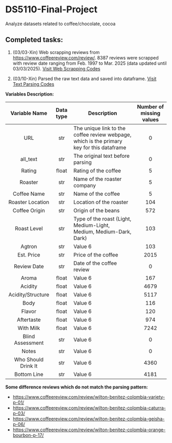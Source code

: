 # DS5110-Final-Project
Analyze datasets related to coffee/chocolate, cocoa

## Completed tasks:
1. (03/03-Xin) Web scrapping reviews from https://www.coffeereview.com/review/. 8387 reviews were scrapped with review date ranging from Feb. 1997 to Mar. 2025 (data updated until 03/03/2025). [Visit Web Scrapping Codes](Web_Scrapping.ipynb)

2. (03/10-Xin) Parsed the raw text data and saved into dataframe. [Visit Text Parsing Codes](Coffee_Review_Text_Extraction.ipynb)

**Variables Description:**

| Variable Name | Data type | Description | Number of missing values |
|:-------:|:----------:|----------|:----------:|
| URL  | str  | The unique link to the coffee review webpage, which is the primary key for this dataframe  | 0 |
| all_text| str | The original text before parsing | 0 |
| Rating  | float  | Rating of the coffee  | 5 |
| Roaster  | str  | Name of the roaster company  | 5 |
| Coffee Name  | str  | Name of the coffee  | 5 |
| Roaster Location  | str  | Location of the roaster  | 104 |
| Coffee Origin  | str  | Origin of the beans  | 572 |
| Roast Level  | str  | Type of the roast (Light, Medium-Light, Medium, Medium-Dark, Dark) | 103 |
| Agtron  | str  | Value 6  | 103 |
| Est. Price  | str  | Price of the coffee  | 2015 |
| Review Date  | str  | Date of the coffee review | 0 |
| Aroma  | float  | Value 6  | 167 |
| Acidity  | float  | Value 6  | 4679 | 
| Acidity/Structure  | float  | Value 6  | 5117 |
| Body  | float  | Value 6  | 116 |
| Flavor  | float  | Value 6  | 120 |
| Aftertaste  | float  | Value 6  | 974 |
| With Milk  | float  | Value 6  | 7242 |
| Blind Assessment  | str  | Value 6  | 0 |
| Notes  | str  | Value 6  | 0 |
| Who Should Drink It  | str  | Value 6  | 4360 |
| Bottom Line  | str  | Value 6  | 4181 |



**Some difference reviews which do not match the parsing pattern:**

- https://www.coffeereview.com/review/wilton-benitez-colombia-variety-p-01/ 
- https://www.coffeereview.com/review/wilton-benitez-colombia-caturra-p-03/ 
- https://www.coffeereview.com/review/wilton-benitez-colombia-geisha-p-06/ 
- https://www.coffeereview.com/review/wilton-benitez-colombia-orange-bourbon-p-17/ 







